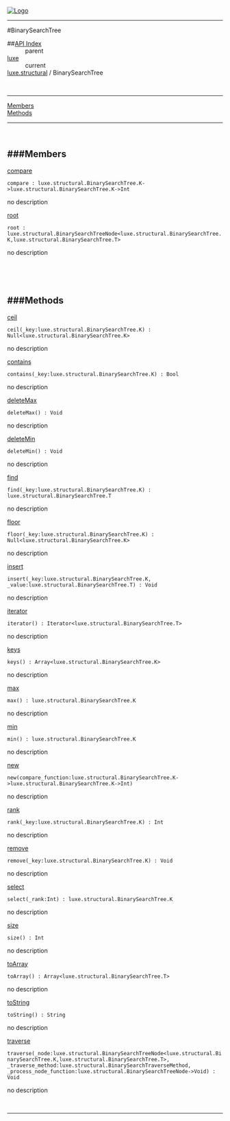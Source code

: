 
[![Logo](../../../images/logo.png)](../../../index.html)

---

#BinarySearchTree


##[API Index](../../../api/index.html#luxe.structural)   
&emsp;&emsp;&emsp;parent    
[luxe](../)     
&emsp;&emsp;&emsp;current    
[luxe.structural](./) / BinarySearchTree

<br/>

---


[Members](#Members)   
[Methods](#Methods)   


---

&nbsp;   

<a class="lift" name="Members" ></a>
###Members   
---
<a class="lift" name="compare" href="#compare">compare</a>



`compare : luxe.structural.BinarySearchTree.K->luxe.structural.BinarySearchTree.K->Int`

<span class="small_desc_flat"> no description </span>   

<a class="lift" name="root" href="#root">root</a>



`root : luxe.structural.BinarySearchTreeNode<luxe.structural.BinarySearchTree.K,luxe.structural.BinarySearchTree.T>`

<span class="small_desc_flat"> no description </span>   

&nbsp;   

&nbsp;   

<a class="lift" name="Methods" ></a>
###Methods   
---
<a class="lift" name="ceil" href="#ceil">ceil</a>



`ceil(_key:luxe.structural.BinarySearchTree.K) : Null<luxe.structural.BinarySearchTree.K>`

<span class="small_desc_flat"> no description </span>   

<a class="lift" name="contains" href="#contains">contains</a>



`contains(_key:luxe.structural.BinarySearchTree.K) : Bool`

<span class="small_desc_flat"> no description </span>   

<a class="lift" name="deleteMax" href="#deleteMax">deleteMax</a>



`deleteMax() : Void`

<span class="small_desc_flat"> no description </span>   

<a class="lift" name="deleteMin" href="#deleteMin">deleteMin</a>



`deleteMin() : Void`

<span class="small_desc_flat"> no description </span>   

<a class="lift" name="find" href="#find">find</a>



`find(_key:luxe.structural.BinarySearchTree.K) : luxe.structural.BinarySearchTree.T`

<span class="small_desc_flat"> no description </span>   

<a class="lift" name="floor" href="#floor">floor</a>



`floor(_key:luxe.structural.BinarySearchTree.K) : Null<luxe.structural.BinarySearchTree.K>`

<span class="small_desc_flat"> no description </span>   

<a class="lift" name="insert" href="#insert">insert</a>



`insert(_key:luxe.structural.BinarySearchTree.K, _value:luxe.structural.BinarySearchTree.T) : Void`

<span class="small_desc_flat"> no description </span>   

<a class="lift" name="iterator" href="#iterator">iterator</a>



`iterator() : Iterator<luxe.structural.BinarySearchTree.T>`

<span class="small_desc_flat"> no description </span>   

<a class="lift" name="keys" href="#keys">keys</a>



`keys() : Array<luxe.structural.BinarySearchTree.K>`

<span class="small_desc_flat"> no description </span>   

<a class="lift" name="max" href="#max">max</a>



`max() : luxe.structural.BinarySearchTree.K`

<span class="small_desc_flat"> no description </span>   

<a class="lift" name="min" href="#min">min</a>



`min() : luxe.structural.BinarySearchTree.K`

<span class="small_desc_flat"> no description </span>   

<a class="lift" name="new" href="#new">new</a>



`new(compare_function:luxe.structural.BinarySearchTree.K->luxe.structural.BinarySearchTree.K->Int) `

<span class="small_desc_flat"> no description </span>   

<a class="lift" name="rank" href="#rank">rank</a>



`rank(_key:luxe.structural.BinarySearchTree.K) : Int`

<span class="small_desc_flat"> no description </span>   

<a class="lift" name="remove" href="#remove">remove</a>



`remove(_key:luxe.structural.BinarySearchTree.K) : Void`

<span class="small_desc_flat"> no description </span>   

<a class="lift" name="select" href="#select">select</a>



`select(_rank:Int) : luxe.structural.BinarySearchTree.K`

<span class="small_desc_flat"> no description </span>   

<a class="lift" name="size" href="#size">size</a>



`size() : Int`

<span class="small_desc_flat"> no description </span>   

<a class="lift" name="toArray" href="#toArray">toArray</a>



`toArray() : Array<luxe.structural.BinarySearchTree.T>`

<span class="small_desc_flat"> no description </span>   

<a class="lift" name="toString" href="#toString">toString</a>



`toString() : String`

<span class="small_desc_flat"> no description </span>   

<a class="lift" name="traverse" href="#traverse">traverse</a>



`traverse(_node:luxe.structural.BinarySearchTreeNode<luxe.structural.BinarySearchTree.K,luxe.structural.BinarySearchTree.T>, _traverse_method:luxe.structural.BinarySearchTraverseMethod, _process_node_function:luxe.structural.BinarySearchTreeNode->Void) : Void`

<span class="small_desc_flat"> no description </span>   



&nbsp;
&nbsp;
&nbsp;

---  


&nbsp;   
&nbsp;   